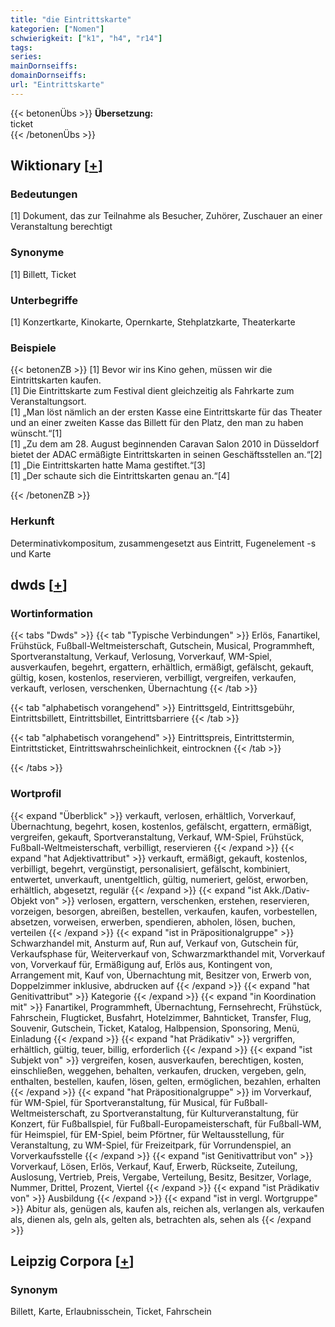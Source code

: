 ```yaml
---
title: "die Eintrittskarte"
kategorien: ["Nomen"]
schwierigkeit: ["k1", "h4", "r14"]
tags:
series:
mainDornseiffs:
domainDornseiffs:
url: "Eintrittskarte"
---
```


{{< betonenÜbs >}}
**Übersetzung:**  
ticket  
{{< /betonenÜbs >}}

## Wiktionary [[+](https://de.wiktionary.org/wiki/Eintrittskarte)]

### Bedeutungen
[1] Dokument, das zur Teilnahme als Besucher, Zuhörer, Zuschauer an einer Veranstaltung berechtigt  

### Synonyme
[1] Billett, Ticket  

### Unterbegriffe
[1] Konzertkarte, Kinokarte, Opernkarte, Stehplatzkarte, Theaterkarte  

### Beispiele
{{< betonenZB >}}
[1] Bevor wir ins Kino gehen, müssen wir die Eintrittskarten kaufen.  
[1] Die Eintrittskarte zum Festival dient gleichzeitig als Fahrkarte zum Veranstaltungsort.  
[1] „Man löst nämlich an der ersten Kasse eine Eintrittskarte für das Theater und an einer zweiten Kasse das Billett für den Platz, den man zu haben wünscht.“[1]  
[1] „Zu dem am 28. August beginnenden Caravan Salon 2010 in Düsseldorf bietet der ADAC ermäßigte Eintrittskarten in seinen Geschäftsstellen an.“[2]  
[1] „Die Eintrittskarten hatte Mama gestiftet.“[3]  
[1] „Der schaute sich die Eintrittskarten genau an.“[4]  

{{< /betonenZB >}}
### Herkunft
Determinativkompositum, zusammengesetzt aus Eintritt, Fugenelement -s und Karte  



## dwds [[+](https://www.dwds.de/wb/Eintrittskarte)]

### Wortinformation
{{< tabs "Dwds" >}}
{{< tab "Typische Verbindungen" >}}
Erlös, Fanartikel, Frühstück, Fußball-Weltmeisterschaft, Gutschein, Musical, Programmheft, Sportveranstaltung, Verkauf, Verlosung, Vorverkauf, WM-Spiel, ausverkaufen, begehrt, ergattern, erhältlich, ermäßigt, gefälscht, gekauft, gültig, kosen, kostenlos, reservieren, verbilligt, vergreifen, verkaufen, verkauft, verlosen, verschenken, Übernachtung
{{< /tab >}}

{{< tab "alphabetisch vorangehend" >}}
Eintrittsgeld, Eintrittsgebühr, Eintrittsbillett, Eintrittsbillet, Eintrittsbarriere
{{< /tab >}}

{{< tab "alphabetisch vorangehend" >}}
Eintrittspreis, Eintrittstermin, Eintrittsticket, Eintrittswahrscheinlichkeit, eintrocknen
{{< /tab >}}

{{< /tabs >}}

### Wortprofil
{{< expand "Überblick" >}} verkauft, verlosen, erhältlich, Vorverkauf, Übernachtung, begehrt, kosen, kostenlos, gefälscht, ergattern, ermäßigt, vergreifen, gekauft, Sportveranstaltung, Verkauf, WM-Spiel, Frühstück, Fußball-Weltmeisterschaft, verbilligt, reservieren {{< /expand >}}
{{< expand "hat Adjektivattribut" >}} verkauft, ermäßigt, gekauft, kostenlos, verbilligt, begehrt, vergünstigt, personalisiert, gefälscht, kombiniert, entwertet, unverkauft, unentgeltlich, gültig, numeriert, gelöst, erworben, erhältlich, abgesetzt, regulär {{< /expand >}}
{{< expand "ist Akk./Dativ-Objekt von" >}} verlosen, ergattern, verschenken, erstehen, reservieren, vorzeigen, besorgen, abreißen, bestellen, verkaufen, kaufen, vorbestellen, absetzen, vorweisen, erwerben, spendieren, abholen, lösen, buchen, verteilen {{< /expand >}}
{{< expand "ist in Präpositionalgruppe" >}} Schwarzhandel mit, Ansturm auf, Run auf, Verkauf von, Gutschein für, Verkaufsphase für, Weiterverkauf von, Schwarzmarkthandel mit, Vorverkauf von, Vorverkauf für, Ermäßigung auf, Erlös aus, Kontingent von, Arrangement mit, Kauf von, Übernachtung mit, Besitzer von, Erwerb von, Doppelzimmer inklusive, abdrucken auf {{< /expand >}}
{{< expand "hat Genitivattribut" >}} Kategorie {{< /expand >}}
{{< expand "in Koordination mit" >}} Fanartikel, Programmheft, Übernachtung, Fernsehrecht, Frühstück, Fahrschein, Flugticket, Busfahrt, Hotelzimmer, Bahnticket, Transfer, Flug, Souvenir, Gutschein, Ticket, Katalog, Halbpension, Sponsoring, Menü, Einladung {{< /expand >}}
{{< expand "hat Prädikativ" >}} vergriffen, erhältlich, gültig, teuer, billig, erforderlich {{< /expand >}}
{{< expand "ist Subjekt von" >}} vergreifen, kosen, ausverkaufen, berechtigen, kosten, einschließen, weggehen, behalten, verkaufen, drucken, vergeben, geln, enthalten, bestellen, kaufen, lösen, gelten, ermöglichen, bezahlen, erhalten {{< /expand >}}
{{< expand "hat Präpositionalgruppe" >}} im Vorverkauf, für WM-Spiel, für Sportveranstaltung, für Musical, für Fußball-Weltmeisterschaft, zu Sportveranstaltung, für Kulturveranstaltung, für Konzert, für Fußballspiel, für Fußball-Europameisterschaft, für Fußball-WM, für Heimspiel, für EM-Spiel, beim Pförtner, für Weltausstellung, für Veranstaltung, zu WM-Spiel, für Freizeitpark, für Vorrundenspiel, an Vorverkaufsstelle {{< /expand >}}
{{< expand "ist Genitivattribut von" >}} Vorverkauf, Lösen, Erlös, Verkauf, Kauf, Erwerb, Rückseite, Zuteilung, Auslosung, Vertrieb, Preis, Vergabe, Verteilung, Besitz, Besitzer, Vorlage, Nummer, Drittel, Prozent, Viertel {{< /expand >}}
{{< expand "ist Prädikativ von" >}} Ausbildung {{< /expand >}}
{{< expand "ist in vergl. Wortgruppe" >}} Abitur als, genügen als, kaufen als, reichen als, verlangen als, verkaufen als, dienen als, geln als, gelten als, betrachten als, sehen als {{< /expand >}}

## Leipzig Corpora [[+](https://corpora.uni-leipzig.de/en/res?word=Eintrittskarte&corpusId=deu_newscrawl-public_2018)]


### Synonym
Billett, Karte, Erlaubnisschein, Ticket, Fahrschein


